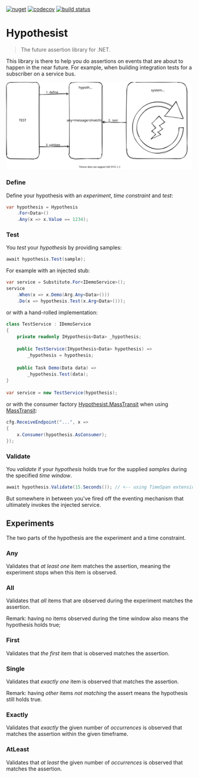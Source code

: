 [![nuget](https://img.shields.io/nuget/v/Hypothesist.svg)](https://www.nuget.org/packages/Hypothesist/)
[![codecov](https://codecov.io/gh/riezebosch/hypothesist/branch/main/graph/badge.svg)](https://codecov.io/gh/riezebosch/hypothesist)
[![build status](https://ci.appveyor.com/api/projects/status/21ssw4pgaxpcppp2/branch/main?svg=true)](https://ci.appveyor.com/project/riezebosch/hypothesist)

# Hypothesist

> The future assertion library for .NET.

This library is there to help you do assertions on events that are about to happen in the near future.
For example, when building integration tests for a subscriber on a service bus.

![schema](docs/img/hypothesize.svg)

### Define

Define your hypothesis with an _experiment_, _time constraint_ and _test_:

```c#
var hypothesis = Hypothesis
    .For<Data>()
    .Any(x => x.Value == 1234);
```

### Test

You _test_ your _hypothesis_ by providing samples:

```c#
await hypothesis.Test(sample);
```

For example with an injected stub:

```c#
var service = Substitute.For<IDemoService>();
service
    .When(x => x.Demo(Arg.Any<Data>()))
    .Do(x => hypothesis.Test(x.Arg<Data>()));
```

or with a hand-rolled implementation:

```c#
class TestService : IDemoService
{
    private readonly IHypothesis<Data> _hypothesis;

    public TestService(IHypothesis<Data> hypothesis) => 
        _hypothesis = hypothesis;

    public Task Demo(Data data) =>
        _hypothesis.Test(data);
}

var service = new TestService(hypothesis);
```

or with the consumer factory [Hypothesist.MassTransit](https://www.nuget.org/packages/Hypothesist.MassTransit/) when using [MassTransit](https://masstransit-project.com):

```c#
cfg.ReceiveEndpoint("...", x =>
{
    x.Consumer(hypothesis.AsConsumer);
});
```

### Validate

You _validate_ if your _hypothesis_ holds true for the supplied _samples_ during the specified _time window_.

```c#
await hypothesis.Validate(15.Seconds()); // <-- using TimeSpan extension from FluentAssertions
```

But somewhere in between you've fired off the eventing mechanism that ultimately invokes the injected service.

## Experiments

The two parts of the hypothesis are the experiment and a time constraint.

### Any

Validates that _at least one_ item matches the assertion, meaning the experiment stops when this item is observed.

### All

Validates that _all_ items that are observed during the experiment matches the assertion.

Remark: having no items observed during the time window also means the hypothesis holds true;

### First

Validates that _the first_ item that is observed matches the assertion.

### Single

Validates that _exactly one_ item is observed that matches the assertion.

Remark: having _other_ items _not matching_ the assert means the hypothesis still holds true.

### Exactly

Validates that _exactly_ the given number of _occurrences_ is observed that matches the assertion within the given timeframe.

### AtLeast

Validates that _at least_ the given number of _occurrences_ is observed that matches the assertion.
